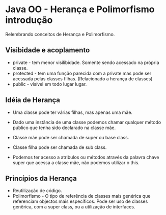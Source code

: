 # Java OO - Herança e Polimorfismo introdução
Relembrando conceitos de Herança e Polimorfismo.

## Visibidade e acoplamento
* private - tem menor visilibidade. Somente sendo acessado na própria classe.
* protected - tem uma função parecida com a private mas pode ser acessada pelas classes filhas. (Relacionado a herança de classes)
* public - visível em todo lugar lugar.

## Idéia de Herança
* Uma classe pode ter várias filhas, mas apenas uma mãe.
* Dado uma instância de uma classe podemos chamar qualquer método público que tenha sido declarado na classe mãe.
* Classe mãe pode ser chamada de super ou base class.
* Classe filha pode ser chamada de sub class.

* Podemos ter acesso a atribulos ou métodos através da palavra chave super que acessa a classe mãe, não podemos utilizar o this.

## Princípios da Herança
* Reutilização de código.
* Polimorfismo - O tipo de referência de classes mais genérica que referenciam objectos mais específicos. Pode ser uso de classes genêrica, com a super class, ou a utilização de interfaces.
